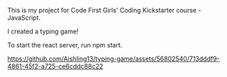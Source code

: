 This is my project for Code First Girls' Coding Kickstarter course - JavaScript.

I created a typing game!

To start the react server, run npm start.



https://github.com/Aishling13/typing-game/assets/56802540/713dddf9-4861-45f2-a725-ce6cddc88c22

